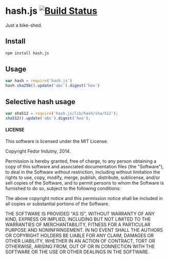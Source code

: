 # hash.js [![Build Status](https://secure.travis-ci.org/indutny/hash.js.svg)](http://travis-ci.org/indutny/hash.js)

Just a bike-shed.

## Install

```sh
npm install hash.js
```

## Usage

```js
var hash = require('hash.js')
hash.sha256().update('abc').digest('hex')
```

## Selective hash usage

```js
var sha512 = require('hash.js/lib/hash/sha/512');
sha512().update('abc').digest('hex');
```

#### LICENSE

This software is licensed under the MIT License.

Copyright Fedor Indutny, 2014.

Permission is hereby granted, free of charge, to any person obtaining a copy of this software and associated
documentation files (the
"Software"), to deal in the Software without restriction, including without limitation the rights to use, copy, modify,
merge, publish, distribute, sublicense, and/or sell copies of the Software, and to permit persons to whom the Software
is furnished to do so, subject to the following conditions:

The above copyright notice and this permission notice shall be included in all copies or substantial portions of the
Software.

THE SOFTWARE IS PROVIDED "AS IS", WITHOUT WARRANTY OF ANY KIND, EXPRESS OR IMPLIED, INCLUDING BUT NOT LIMITED TO THE
WARRANTIES OF MERCHANTABILITY, FITNESS FOR A PARTICULAR PURPOSE AND NONINFRINGEMENT. IN NO EVENT SHALL THE AUTHORS OR
COPYRIGHT HOLDERS BE LIABLE FOR ANY CLAIM, DAMAGES OR OTHER LIABILITY, WHETHER IN AN ACTION OF CONTRACT, TORT OR
OTHERWISE, ARISING FROM, OUT OF OR IN CONNECTION WITH THE SOFTWARE OR THE USE OR OTHER DEALINGS IN THE SOFTWARE.
